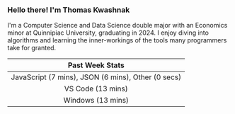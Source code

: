 
### Hello there! I'm Thomas Kwashnak

I'm a Computer Science and Data Science double major with an Economics
minor at Quinnipiac University, graduating in 2024.
I enjoy diving into algorithms and learning the inner-workings of the tools
many programmers take for granted.

| Past Week Stats |
| :---: |
| JavaScript (7 mins), JSON (6 mins), Other (0 secs) |
| VS Code (13 mins) |
| Windows (13 mins) |

